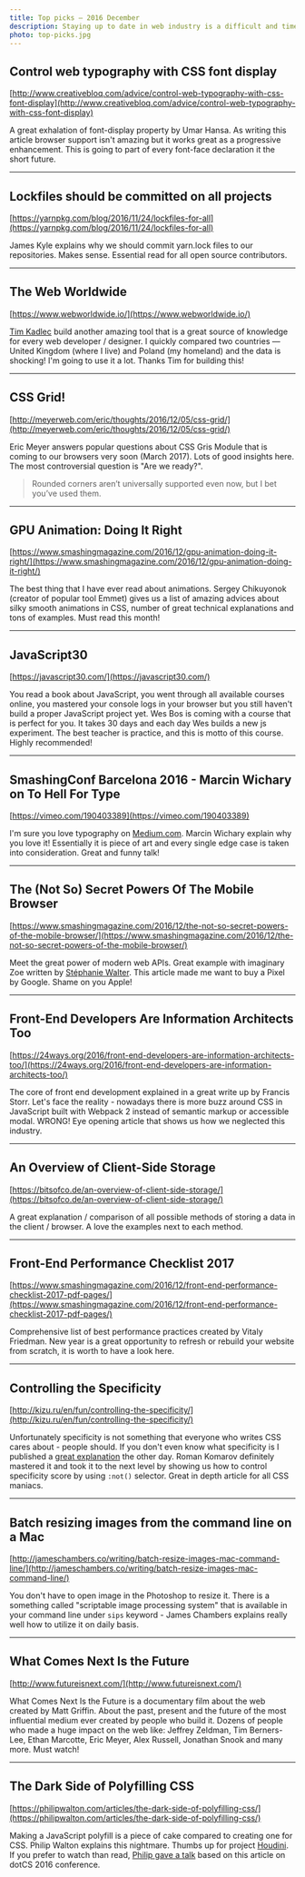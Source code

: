 ```yaml
---
title: Top picks — 2016 December
description: Staying up to date in web industry is a difficult and time consuming task. I would like to share with you my top finds from the past month.
photo: top-picks.jpg
---
```


## Control web typography with CSS font display

[http://www.creativebloq.com/advice/control-web-typography-with-css-font-display](http://www.creativebloq.com/advice/control-web-typography-with-css-font-display)

A great exhalation of font-display property by Umar Hansa. As writing this article browser support isn't amazing but it works great as a progressive enhancement. This is going to part of every font-face declaration it the short future.

- - -

## Lockfiles should be committed on all projects

[https://yarnpkg.com/blog/2016/11/24/lockfiles-for-all](https://yarnpkg.com/blog/2016/11/24/lockfiles-for-all)

James Kyle explains why we should commit yarn.lock files to our repositories. Makes sense. Essential read for all open source contributors.

- - -

## The Web Worldwide

[https://www.webworldwide.io/](https://www.webworldwide.io/)

[Tim Kadlec](https://twitter.com/tkadlec) build another amazing tool that is a great source of knowledge for every web developer / designer. I quickly compared two countries — United Kingdom (where I live) and Poland (my homeland) and the data is shocking! I'm going to use it a lot. Thanks Tim for building this!

- - -

## CSS Grid!

[http://meyerweb.com/eric/thoughts/2016/12/05/css-grid/](http://meyerweb.com/eric/thoughts/2016/12/05/css-grid/)

Eric Meyer answers popular questions about CSS Gris Module that is coming to our browsers very soon (March 2017). Lots of good insights here. The most controversial question is "Are we ready?".

> Rounded corners aren’t universally supported even now, but I bet you’ve used them.

- - -

## GPU Animation: Doing It Right

[https://www.smashingmagazine.com/2016/12/gpu-animation-doing-it-right/](https://www.smashingmagazine.com/2016/12/gpu-animation-doing-it-right/)

The best thing that I have ever read about animations. Sergey Chikuyonok (creator of popular tool Emmet) gives us a list of amazing advices about silky smooth animations in CSS, number of great technical explanations and tons of examples. Must read this month!

- - -

## JavaScript30

[https://javascript30.com/](https://javascript30.com/)

You read a book about JavaScript, you went through all available courses online, you mastered your console logs in your browser but you still haven't build a proper JavaScript project yet. Wes Bos is coming with a course that is perfect for you. It takes 30 days and each day Wes builds a new js experiment. The best teacher is practice, and this is motto of this course. Highly recommended!

- - -

## SmashingConf Barcelona 2016 - Marcin Wichary on To Hell For Type

[https://vimeo.com/190403389](https://vimeo.com/190403389)

I'm sure you love typography on [Medium.com](https://medium.com/). Marcin Wichary explain why you love it! Essentially it is piece of art and every single edge case is taken into consideration. Great and funny talk!

- - -

## The (Not So) Secret Powers Of The Mobile Browser

[https://www.smashingmagazine.com/2016/12/the-not-so-secret-powers-of-the-mobile-browser/](https://www.smashingmagazine.com/2016/12/the-not-so-secret-powers-of-the-mobile-browser/)

Meet the great power of modern web APIs. Great example with imaginary Zoe written by [Stéphanie Walter](https://twitter.com/WalterStephanie). This article made me want to buy a Pixel by Google. Shame on you Apple!

- - -

## Front-End Developers Are Information Architects Too

[https://24ways.org/2016/front-end-developers-are-information-architects-too/](https://24ways.org/2016/front-end-developers-are-information-architects-too/)

The core of front end development explained in a great write up by Francis Storr. Let's face the reality - nowadays there is more buzz around CSS in JavaScript built with Webpack 2 instead of semantic markup or accessible modal. WRONG! Eye opening article that shows us how we neglected this industry.

- - -

## An Overview of Client-Side Storage

[https://bitsofco.de/an-overview-of-client-side-storage/](https://bitsofco.de/an-overview-of-client-side-storage/)

A great explanation / comparison of all possible methods of storing a data in the client / browser. A love the examples next to each method.

- - -

## Front-End Performance Checklist 2017

[https://www.smashingmagazine.com/2016/12/front-end-performance-checklist-2017-pdf-pages/](https://www.smashingmagazine.com/2016/12/front-end-performance-checklist-2017-pdf-pages/)

Comprehensive list of best performance practices created by Vitaly Friedman. New year is a great opportunity to refresh or rebuild your website from scratch, it is worth to have a look here.

- - -

## Controlling the Specificity

[http://kizu.ru/en/fun/controlling-the-specificity/](http://kizu.ru/en/fun/controlling-the-specificity/)

Unfortunately specificity is not something that everyone who writes CSS cares about - people should. If you don't even know what specificity is I published a [great explanation](https://pawelgrzybek.com/css-specificity-explained/) the other day. Roman Komarov definitely mastered it and took it to the next level by showing us how to control specificity score by using `:not()` selector. Great in depth article for all CSS maniacs.

- - -

## Batch resizing images from the command line on a Mac

[http://jameschambers.co/writing/batch-resize-images-mac-command-line/](http://jameschambers.co/writing/batch-resize-images-mac-command-line/)

You don't have to open image in the Photoshop to resize it. There is a something called "scriptable image processing system" that is available in your command line under `sips` keyword - James Chambers explains really well how to utilize it on daily basis.

- - -

## What Comes Next Is the Future

[http://www.futureisnext.com/](http://www.futureisnext.com/)

What Comes Next Is the Future is a documentary film about the web created by Matt Griffin. About the past, present and the future of the most influential medium ever created by people who build it. Dozens of people who made a huge impact on the web like: Jeffrey Zeldman, Tim Berners-Lee, Ethan Marcotte, Eric Meyer, Alex Russell, Jonathan Snook and many more. Must watch!

- - -

## The Dark Side of Polyfilling CSS

[https://philipwalton.com/articles/the-dark-side-of-polyfilling-css/](https://philipwalton.com/articles/the-dark-side-of-polyfilling-css/)

Making a JavaScript polyfill is a piece of cake compared to creating one for CSS. Philip Walton explains this nightmare. Thumbs up for project [Houdini](https://github.com/w3c/css-houdini-drafts/wiki). If you prefer to watch than read, [Philip gave a talk](http://www.thedotpost.com/2016/12/philip-walton-the-dark-side-of-polyfilling-css) based on this article on dotCS 2016 conference.
